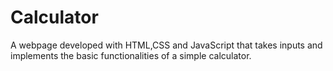 # Calculator
A webpage developed with HTML,CSS and JavaScript that takes inputs and implements the basic functionalities of a simple calculator.
